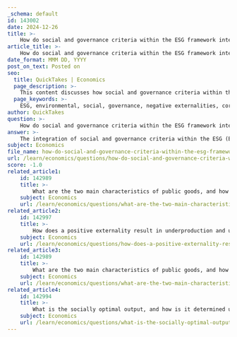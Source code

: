 ```yaml
---
_schema: default
id: 143002
date: 2024-12-26
title: >-
    How do social and governance criteria within the ESG framework integrate with addressing negative externalities?
article_title: >-
    How do social and governance criteria within the ESG framework integrate with addressing negative externalities?
date_format: MMM DD, YYYY
post_on_text: Posted on
seo:
  title: QuickTakes | Economics
  page_description: >-
    This content discusses how social and governance criteria within the ESG framework address negative externalities by promoting corporate responsibility, strong governance, sustainable practices, regulatory compliance, and stakeholder engagement.
  page_keywords: >-
    ESG, environmental, social, governance, negative externalities, corporate responsibility, sustainability, stakeholder engagement, governance practices, regulatory compliance, incentives for sustainable practices
author: QuickTakes
question: >-
    How do social and governance criteria within the ESG framework integrate with addressing negative externalities?
answer: >-
    The integration of social and governance criteria within the ESG (Environmental, Social, and Governance) framework plays a crucial role in addressing negative externalities. Negative externalities occur when the actions of individuals or businesses impose costs on third parties that are not reflected in the market prices of goods or services. This can lead to market failures, where the social costs of production or consumption exceed the private costs, resulting in overproduction or overconsumption of harmful goods.\n\n### How ESG Criteria Address Negative Externalities\n\n1. **Social Responsibility**: The social aspect of ESG emphasizes the importance of corporate responsibility towards communities and stakeholders. Companies that prioritize social criteria are more likely to engage in practices that mitigate negative externalities, such as pollution or social inequality. For instance, a company may invest in community development projects or implement fair labor practices, which can help alleviate the adverse effects of their operations on local populations.\n\n2. **Governance Practices**: Strong governance structures ensure that companies are held accountable for their actions. This includes transparency in reporting environmental impacts and adherence to regulations that limit harmful practices. By fostering a culture of accountability, companies are incentivized to reduce negative externalities. For example, governance frameworks may require companies to disclose their carbon emissions, prompting them to adopt cleaner technologies and practices.\n\n3. **Incentives for Sustainable Practices**: The ESG framework encourages companies to adopt sustainable practices through various incentives. Investors increasingly favor companies with strong ESG performance, which can lead to better access to capital and improved market positioning. This financial motivation can drive companies to internalize the costs of negative externalities, such as through the adoption of cleaner production methods or the implementation of waste reduction strategies.\n\n4. **Regulatory Compliance**: Companies that adhere to ESG criteria are often better prepared to comply with existing and emerging regulations aimed at reducing negative externalities. For example, regulations may impose taxes on carbon emissions or set limits on pollutants. By proactively aligning their operations with ESG standards, companies can mitigate the risks associated with regulatory non-compliance and potential penalties.\n\n5. **Stakeholder Engagement**: The governance aspect of ESG encourages companies to engage with stakeholders, including local communities, investors, and regulators. This engagement can lead to a better understanding of the social impacts of their operations and foster collaborative efforts to address negative externalities. For instance, companies may work with local governments to develop initiatives that reduce pollution or improve community health.\n\n### Conclusion\n\nIn summary, the integration of social and governance criteria within the ESG framework is essential for addressing negative externalities. By promoting social responsibility, ensuring strong governance, providing incentives for sustainable practices, facilitating regulatory compliance, and encouraging stakeholder engagement, the ESG framework helps companies mitigate the adverse effects of their operations on society and the environment. This holistic approach not only benefits the companies themselves but also contributes to broader societal goals of sustainability and equity.
subject: Economics
file_name: how-do-social-and-governance-criteria-within-the-esg-framework-integrate-with-addressing-negative-externalities.md
url: /learn/economics/questions/how-do-social-and-governance-criteria-within-the-esg-framework-integrate-with-addressing-negative-externalities
score: -1.0
related_article1:
    id: 142989
    title: >-
        What are the two main characteristics of public goods, and how do they contribute to the free-rider problem?
    subject: Economics
    url: /learn/economics/questions/what-are-the-two-main-characteristics-of-public-goods-and-how-do-they-contribute-to-the-freerider-problem
related_article2:
    id: 142997
    title: >-
        How does a positive externality result in underproduction and underconsumption?
    subject: Economics
    url: /learn/economics/questions/how-does-a-positive-externality-result-in-underproduction-and-underconsumption
related_article3:
    id: 142989
    title: >-
        What are the two main characteristics of public goods, and how do they contribute to the free-rider problem?
    subject: Economics
    url: /learn/economics/questions/what-are-the-two-main-characteristics-of-public-goods-and-how-do-they-contribute-to-the-freerider-problem
related_article4:
    id: 142994
    title: >-
        What is the socially optimal output, and how is it determined using MSB and MSC?
    subject: Economics
    url: /learn/economics/questions/what-is-the-socially-optimal-output-and-how-is-it-determined-using-msb-and-msc
---
```


&nbsp;